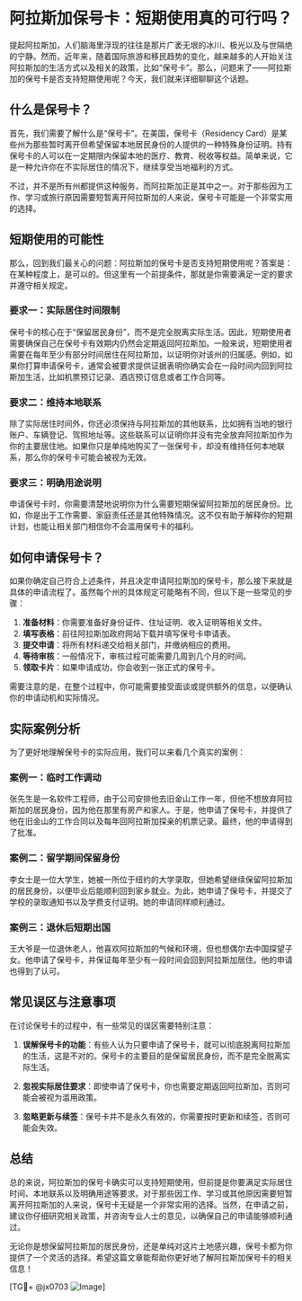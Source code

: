 # 阿拉斯加保号卡：短期使用真的可行吗？

提起阿拉斯加，人们脑海里浮现的往往是那片广袤无垠的冰川、极光以及与世隔绝的宁静。然而，近年来，随着国际旅游和移民趋势的变化，越来越多的人开始关注阿拉斯加的生活方式以及相关的政策，比如“保号卡”。那么，问题来了——阿拉斯加的保号卡是否支持短期使用呢？今天，我们就来详细聊聊这个话题。

## 什么是保号卡？

首先，我们需要了解什么是“保号卡”。在美国，保号卡（Residency Card）是某些州为那些暂时离开但希望保留本地居民身份的人提供的一种特殊身份证明。持有保号卡的人可以在一定期限内保留本地的医疗、教育、税收等权益。简单来说，它是一种允许你在不实际居住的情况下，继续享受当地福利的方式。

不过，并不是所有州都提供这种服务，而阿拉斯加正是其中之一。对于那些因为工作、学习或旅行原因需要短暂离开阿拉斯加的人来说，保号卡可能是一个非常实用的选择。

## 短期使用的可能性

那么，回到我们最关心的问题：阿拉斯加的保号卡是否支持短期使用呢？答案是：在某种程度上，是可以的。但这里有一个前提条件，那就是你需要满足一定的要求并遵守相关规定。

### 要求一：实际居住时间限制

保号卡的核心在于“保留居民身份”，而不是完全脱离实际生活。因此，短期使用者需要确保自己在保号卡有效期内仍然会定期返回阿拉斯加。一般来说，短期使用者需要在每年至少有部分时间居住在阿拉斯加，以证明你对该州的归属感。例如，如果你打算申请保号卡，通常会被要求提供证据表明你确实会在一段时间内回到阿拉斯加生活，比如机票预订记录、酒店预订信息或者工作合同等。

### 要求二：维持本地联系

除了实际居住时间外，你还必须保持与阿拉斯加的其他联系，比如拥有当地的银行账户、车辆登记、驾照地址等。这些联系可以证明你并没有完全放弃阿拉斯加作为你的主要居住地。如果你只是单纯地购买了一张保号卡，却没有维持任何本地联系，那么你的保号卡可能会被视为无效。

### 要求三：明确用途说明

申请保号卡时，你需要清楚地说明你为什么需要短期保留阿拉斯加的居民身份。比如，你是出于工作需要、家庭责任还是其他特殊情况。这不仅有助于解释你的短期计划，也能让相关部门相信你不会滥用保号卡的福利。

## 如何申请保号卡？

如果你确定自己符合上述条件，并且决定申请阿拉斯加的保号卡，那么接下来就是具体的申请流程了。虽然每个州的具体规定可能略有不同，但以下是一些常见的步骤：

1. **准备材料**：你需要准备好身份证件、住址证明、收入证明等相关文件。
2. **填写表格**：前往阿拉斯加政府网站下载并填写保号卡申请表。
3. **提交申请**：将所有材料递交给相关部门，并缴纳相应的费用。
4. **等待审核**：一般情况下，审核过程可能需要几周到几个月的时间。
5. **领取卡片**：如果申请成功，你会收到一张正式的保号卡。

需要注意的是，在整个过程中，你可能需要接受面谈或提供额外的信息，以便确认你的申请动机和实际情况。

## 实际案例分析

为了更好地理解保号卡的实际应用，我们可以来看几个真实的案例：

### 案例一：临时工作调动

张先生是一名软件工程师，由于公司安排他去旧金山工作一年，但他不想放弃阿拉斯加的居民身份，因为他在那里有房产和家人。于是，他申请了保号卡，并提供了他在旧金山的工作合同以及每年回阿拉斯加探亲的机票记录。最终，他的申请得到了批准。

### 案例二：留学期间保留身份

李女士是一位大学生，她被一所位于纽约的大学录取，但她希望继续保留阿拉斯加的居民身份，以便毕业后能顺利回到家乡就业。为此，她申请了保号卡，并提交了学校的录取通知书以及学费支付证明。她的申请同样顺利通过。

### 案例三：退休后短期出国

王大爷是一位退休老人，他喜欢阿拉斯加的气候和环境，但也想偶尔去中国探望子女。他申请了保号卡，并保证每年至少有一段时间会回到阿拉斯加居住。他的申请也得到了认可。

## 常见误区与注意事项

在讨论保号卡的过程中，有一些常见的误区需要特别注意：

1. **误解保号卡的功能**：有些人认为只要申请了保号卡，就可以彻底脱离阿拉斯加的生活，这是不对的。保号卡的主要目的是保留居民身份，而不是完全脱离实际生活。
   
2. **忽视实际居住要求**：即使申请了保号卡，你也需要定期返回阿拉斯加，否则可能会被视为滥用政策。

3. **忽略更新与续签**：保号卡并不是永久有效的，你需要按时更新和续签，否则可能会失效。

## 总结

总的来说，阿拉斯加的保号卡确实可以支持短期使用，但前提是你要满足实际居住时间、本地联系以及明确用途等要求。对于那些因工作、学习或其他原因需要短暂离开阿拉斯加的人来说，保号卡无疑是一个非常实用的选择。当然，在申请之前，建议你仔细研究相关政策，并咨询专业人士的意见，以确保自己的申请能够顺利通过。

无论你是想保留阿拉斯加的居民身份，还是单纯对这片土地感兴趣，保号卡都为你提供了一个灵活的选择。希望这篇文章能帮助你更好地了解阿拉斯加保号卡的相关信息！

[TG💪+ @jx0703 ![Image](https://github.com/user-attachments/assets/dbca1d08-cadb-493c-b0ec-ad6f7a83f270)]